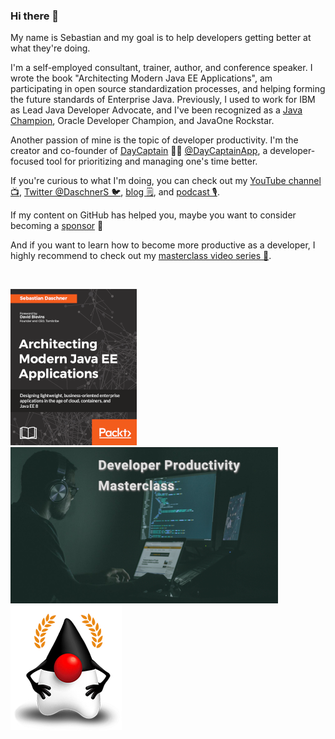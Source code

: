 ### Hi there 👋

My name is Sebastian and my goal is to help developers getting better at what they're doing.

I'm a self-employed consultant, trainer, author, and conference speaker.
I wrote the book "Architecting Modern Java EE Applications", am participating in open source standardization processes, and helping forming the future standards of Enterprise Java.
Previously, I used to work for IBM as Lead Java Developer Advocate, and I've been recognized as a [Java Champion](https://dev.java/community/jcs/), Oracle Developer Champion, and JavaOne Rockstar.

Another passion of mine is the topic of developer productivity.
I'm the creator and co-founder of [DayCaptain](https://daycaptain.com) 🧑‍✈️ [@DayCaptainApp](https://github.com/DayCaptainApp), a developer-focused tool for prioritizing and managing one's time better.

If you're curious to what I'm doing, you can check out my [YouTube channel 📺](https://www.youtube.com/channel/UCG21GE2Go3vkj7mrs675ysA), [Twitter @DaschnerS 🐦](https://twitter.com/DaschnerS), [blog 🗒](https://blog.sebastian-daschner.com), and [podcast 🎙](https://anchor.fm/effective-developer).

If my content on GitHub has helped you, maybe you want to consider becoming a [sponsor](https://github.com/sponsors/sdaschner) 🥰

And if you want to learn how to become more productive as a developer, I highly recommend to check out my [masterclass video series 💯](https://blog.sebastian-daschner.com/entries/developer-productivity-masterclass).

&nbsp;

[![Architecting Modern Java EE Applications](images/javaee_book.png)](https://blog.sebastian-daschner.com/entries/book-modern-java-ee)&#160;
[![Developer Productivity Masterclass](images/developer_productivity_video_course.png)](https://blog.sebastian-daschner.com/entries/developer-productivity-masterclass)&#160;
![Java Champions](images/java_champions.png)
